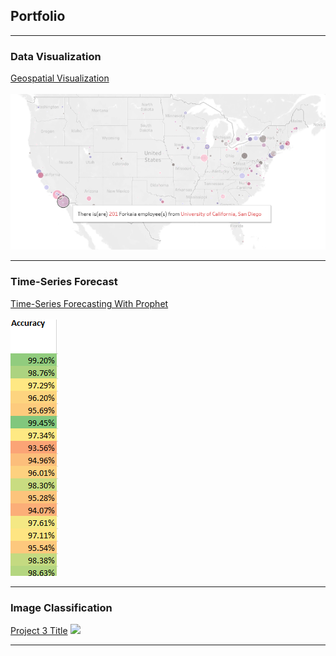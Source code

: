 ## Portfolio

---

### Data Visualization

[Geospatial Visualization](https://github.com/connor-bank/geospatial-visualization)
<br><br>
<img src="/images/mapdetail.PNG?raw=true"/>
<br>

---

### Time-Series Forecast

[Time-Series Forecasting With Prophet](https://github.com/connor-bank/ProphetTimeSeries)
<br><br>
<img src="/images/accuracy.PNG?raw=true"/>

---

### Image Classification

[Project 3 Title](http://example.com/)
<img src="images/dummy_thumbnail.jpg?raw=true"/>


---
